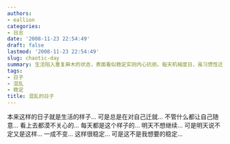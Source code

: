 ```yaml
---
authors:
- eallion
categories:
- 日志
date: '2008-11-23 22:54:49'
draft: false
lastmod: '2008-11-23 22:54:49'
slug: chaotic-day
summary: 生活陷入重复麻木的状态，表面看似稳定实则内心抗拒。每天机械度日，虽习惯性迁就自己却感到空虚，渴望改变又无力挣脱循环。这种稳定并非真正想要的，让人对未来充满矛盾与迷茫。
tags:
- 日子
- 混乱
- 稳定
title: 混乱的日子
---
```


本来这样的日子就是生活的样子...
可是总是在对自己迁就...
不管什么都让自己随意...
看上去都漠不关心的...
每天都是这个样子的...
明天不想继续...
可是明天说不定又是这样...
一成不变...
这样很稳定...
可是这不是我想要的稳定...